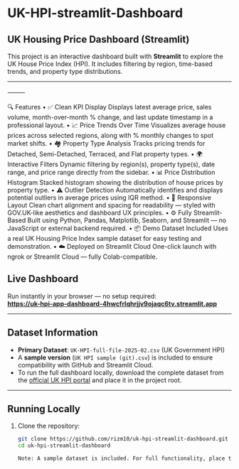 # UK-HPI-streamlit-Dashboard

## UK Housing Price Dashboard (Streamlit)

This project is an interactive dashboard built with **Streamlit** to explore the UK House Price Index (HPI). It includes filtering by region, time-based trends, and property type distributions.

---


⸻

🔍 Features
	•	✅ Clean KPI Display
Displays latest average price, sales volume, month-over-month % change, and last update timestamp in a professional layout.
	•	📈 Price Trends Over Time
Visualizes average house prices across selected regions, along with % monthly changes to spot market shifts.
	•	🏘️ Property Type Analysis
Tracks pricing trends for Detached, Semi-Detached, Terraced, and Flat property types.
	•	🌍 Interactive Filters
Dynamic filtering by region(s), property type(s), date range, and price range directly from the sidebar.
	•	📊 Price Distribution Histogram
Stacked histogram showing the distribution of house prices by property type.
	•	⚠️ Outlier Detection
Automatically identifies and displays potential outliers in average prices using IQR method.
	•	🧹 Responsive Layout
Clean chart alignment and spacing for readability — styled with GOV.UK-like aesthetics and dashboard UX principles.
	•	⚙️ Fully Streamlit-Based
Built using Python, Pandas, Matplotlib, Seaborn, and Streamlit — no JavaScript or external backend required.
	•	📦 Demo Dataset Included
Uses a real UK Housing Price Index sample dataset for easy testing and demonstration.
	•	☁️ Deployed on Streamlit Cloud
One-click launch with ngrok or Streamlit Cloud — fully Colab-compatible.

## Live Dashboard

Run instantly in your browser — no setup required:  
**https://uk-hpi-app-dashboard-4hwcfrlqhrjjv9ojaqc6tv.streamlit.app**

---

## Dataset Information

- **Primary Dataset**: `UK-HPI-full-file-2025-02.csv` (UK Government HPI)
- A **sample version** (`UK HPI sample (git).csv`) is included to ensure compatibility with GitHub and Streamlit Cloud.
- To run the full dashboard locally, download the complete dataset from the [official UK HPI portal](https://www.gov.uk/government/statistical-data-sets/uk-house-price-index-data-downloads-february-2025) and place it in the project root.

---

## Running Locally

1. Clone the repository:
   ```bash
   git clone https://github.com/rizm10/uk-hpi-streamlit-dashboard.git
   cd uk-hpi-streamlit-dashboard

   Note: A sample dataset is included. For full functionality, place the official UK HPI dataset in the root directory.
